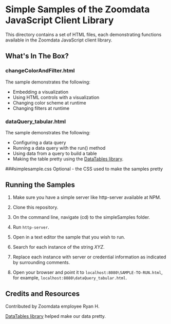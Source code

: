 # Simple Samples of the Zoomdata JavaScript Client Library

This directory contains a set of HTML files, each demonstrating functions available in the Zoomdata JavaScript client library.

## What's In The Box?

### changeColorAndFilter.html
The sample demonstrates the following:
* Embedding a visualization
* Using HTML controls with a visualization
* Changing color scheme at runtime
* Changing filters at runtime

### dataQuery_tabular.html
The sample demonstrates the following:
* Configuring a data query
* Running a data query with the run() method
* Using data from a query to build a table
* Making the table pretty using the [DataTables library](https://www.datatables.net/).

###simplesample.css
Optional - the CSS used to make the samples pretty

## Running the Samples

1. Make sure you have a simple server like http-server available at NPM.

1. Clone this repository.

1. On the command line, navigate (cd) to the simpleSamples folder.

1. Run `http-server`.

1. Open in a text editor the sample that you wish to run.

1. Search for each instance of the string _XYZ_.

1. Replace each instance with server or credential information as indicated by surrounding comments.

1. Open your browser and point it to `localhost:8080\SAMPLE-TO-RUN.html`, for example, `localhost:8080\dataQuery_tabular.html`.

## Credits and Resources

Contributed by Zoomdata employee Ryan H.

[DataTables library](https://www.datatables.net/) helped make our data pretty.